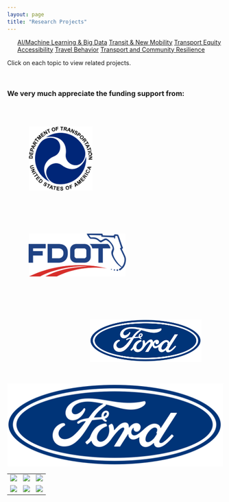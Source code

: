 ```yaml
---
layout: page
title: "Research Projects"
---
```


<article>
<nav>
  <ul>
    <a href="{{site.baseurl}}/aibigdata/" class="{% if page.url contains 'aibigdata' %}current{% endif %}">AI/Machine Learning & Big Data</a>
    <a href="{{site.baseurl}}/transitnewmobility/" class="{% if page.url contains 'transitnewmobility' %}current{% endif %}">Transit & New Mobility</a>
    <a href="{{site.baseurl}}/equity/" class="{% if page.url contains 'equity' %}current{% endif %}">Transport Equity</a>
    <a href="{{site.baseurl}}/accessibility/" class="{% if page.url contains 'accessibility' %}current{% endif %}">Accessibility</a>
    <a href="{{site.baseurl}}/travelbehavior/" class="{% if page.url contains 'travelbehavior' %}current{% endif %}">Travel Behavior</a>
    <a href="{{site.baseurl}}/resilience/" class="{% if page.url contains 'resilience' %}current{% endif %}">Transport and Community Resilience</a>
  </ul>
</nav>
   <p tyle="font-size:120%;">Click on each topic to view related projects. </p>
</article>

&nbsp; 

### We very much appreciate the funding support from:
<img align="left" height="150" src="https://github.com/jacobyan0/jacobyan0.github.io/raw/master/images/Other/usdot.png" style="vertical-align:middle;margin: 50px 50px"> 
<img align="center" height="100" src="https://github.com/jacobyan0/jacobyan0.github.io/raw/master/images/Other/fdot.png" style="vertical-align:middle;margin: 50px 50px"> 
<img align="right" height="100" src="https://github.com/jacobyan0/jacobyan0.github.io/raw/master/images/Other/Ford.png" style="vertical-align:middle;margin: 50px 50px"> 


<img src="https://github.com/jacobyan0/jacobyan0.github.io/raw/master/images/Other/Ford.png"> 

<div>
<table>
  <tr>
      <td> <img src=”https://github.com/jacobyan0/jacobyan0.github.io/raw/master/images/Other/usdot.png” width="250"> </td>
      <td> <img src=”https://github.com/jacobyan0/jacobyan0.github.io/raw/master/images/Other/fdot.png” width="250"> </td>
      <td> <img src=”https://github.com/jacobyan0/jacobyan0.github.io/raw/master/images/Other/Ford.png” width="250"> </td>
  </tr>
  <tr>
      <td> <img src=”https://github.com/jacobyan0/jacobyan0.github.io/raw/master/images/Other/Poverty%20Solutions.jpg” width="250"> </td>
      <td> <img src=”https://github.com/jacobyan0/jacobyan0.github.io/raw/master/images/Other/fta.jpg” width="250"> </td>
      <td> <img src=”https://github.com/jacobyan0/jacobyan0.github.io/raw/master/images/Other/NHC.png” width="250"> </td>
  </tr>
</table>
</div>
